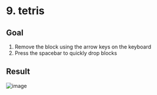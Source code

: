# 9. tetris

## Goal

1. Remove the block using the arrow keys on the keyboard
2. Press the spacebar to quickly drop blocks

## Result

![image](https://github.com/crevee/c-review/assets/64821752/cc596895-3973-4206-90ec-5497be5dfb70)

